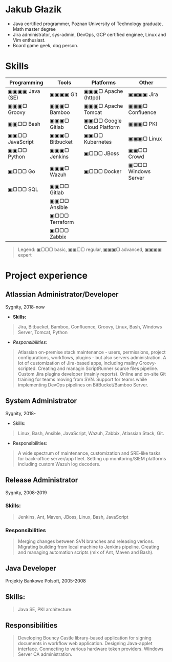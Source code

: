 # Jakub Głazik
* Java certified programmer, Poznan University of Technology graduate, Math master degree
* Jira administrator, sys-admin, DevOps, GCP certified enginee, Linux and Vim enthusiast.
* Board game geek, dog person.


# Skills

| Programming     | Tools          | Platforms                  | Other               |
| -----           | -----          | -----                      | -----               |
| ▣▣▣▣ Java (SE)  | ▣▣▣▣ Git       | ▣▣▣▢ Apache (httpd)        | ▣▣▣▣ Jira           |
| ▣▣▣▢ Groovy     | ▣▣▣▢ Bamboo    | ▣▣▣▢ Apache Tomcat         | ▣▣▣▢ Confluence     |
| ▣▣▢▢ Bash       | ▣▣▣▢ Gitlab    | ▣▣▢▢ Google Cloud Platform | ▣▣▣▢ PKI            |
| ▣▣▢▢ JavaScript | ▣▣▣▢ Bitbucket | ▣▣▢▢ Kubernetes            | ▣▣▣▢ Linux          |
| ▣▣▢▢ Python     | ▣▣▣▢ Jenkins   | ▣▢▢▢ JBoss                 | ▣▣▢▢ Crowd          |
| ▣▢▢▢ Go         | ▣▣▣▢ Wazuh     | ▣▢▢▢ Docker                | ▣▢▢▢ Windows Server |
| ▣▢▢▢ SQL        | ▣▣▢▢ Gitlab    |                            |                     |
|                 | ▣▣▢▢ Ansible   |                            |                     |
|                 | ▣▢▢▢ Terraform |                            |                     |
|                 | ▣▢▢▢ Zabbix    |                            |                     |

> Legend: ▣▢▢▢ basic, ▣▣▢▢ regular, ▣▣▣▢ advanced, ▣▣▣▣ expert


# Project experience

## Atlassian Administrator/Developer
Sygnity, 2018-now

* **Skills:**
> Jira, Bitbucket, Bamboo, Confluence, Groovy, Linux, Bash, Windows Server, Tomcat, Python

* *Responsibilities:*
> Atlassian on-premise stack maintenance - users, permissions, project configurations, workflows, plugins - but also servers administration. A lot of customization of Jira-based apps, including mailny Groovy-scripted. Creating and managin ScriptRunner source files pipeline. Custom Jira plugins developer (mainly reports). Online and on-site Git training for teams moving from SVN. Support for teams while implementing DevOps pipelines on BitBucket/Bamboo Server.


## System Administrator 
Sygnity, 2018-
* Skills:
> Linux, Bash, Ansible, JavaScript, Wazuh, Zabbix, Atlassian Stack, Git.

* Responsibilities:
> A wide spectrum of maintenance, customization and SRE-like tasks for back-office server/app fleet. Setting up monitoring/SIEM platforms including custom Wazuh log decoders.


## Release Administrator
Sygnity, 2008-2019

### Skills:
> Jenkins, Ant, Maven, JBoss, Linux, Bash, JavaScript

### Responsibilities
> Merging changes between SVN branches and releasing verions. Migrating building from local machine to Jenkins pipeline. Creating and managing automation scripts (mix of Ant, Maven and Bash).

## Java Developer
Projekty Bankowe Polsoft, 2005-2008

## Skills:
> Java SE, PKI architecture.

## Responsibilities
> Developing Bouncy Castle library-based application for signing documents in workflow web application. Designing Java-applet interface. Connecting to various hardware token providers. Windows Server CA administration.
